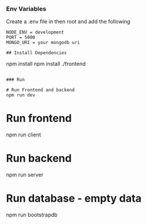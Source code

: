 


### Env Variables

Create a .env file in then root and add the following

```
NODE_ENV = development
PORT = 5000
MONGO_URI = your mongodb uri

## Install Dependencies

```
npm install
npm install ./frontend
```

### Run

# Run Frontend and backend
npm run dev

```
# Run frontend
npm run client

# Run backend
npm run server

# Run database - empty data
npm run bootstrapdb
```